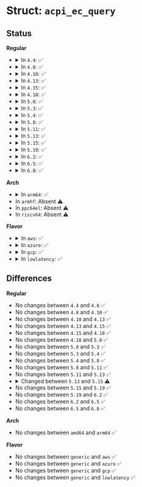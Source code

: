 # Struct: <code>acpi_ec_query</code>

## Status
<b>Regular</b>
<ul>
<li>
<details>
<summary>In <code>4.4</code>: ✅</summary>

```c
struct acpi_ec_query {
    struct transaction transaction;
    struct work_struct work;
    struct acpi_ec_query_handler *handler;
};
```
</details>
</li>
<li>
<details>
<summary>In <code>4.8</code>: ✅</summary>

```c
struct acpi_ec_query {
    struct transaction transaction;
    struct work_struct work;
    struct acpi_ec_query_handler *handler;
};
```
</details>
</li>
<li>
<details>
<summary>In <code>4.10</code>: ✅</summary>

```c
struct acpi_ec_query {
    struct transaction transaction;
    struct work_struct work;
    struct acpi_ec_query_handler *handler;
};
```
</details>
</li>
<li>
<details>
<summary>In <code>4.13</code>: ✅</summary>

```c
struct acpi_ec_query {
    struct transaction transaction;
    struct work_struct work;
    struct acpi_ec_query_handler *handler;
};
```
</details>
</li>
<li>
<details>
<summary>In <code>4.15</code>: ✅</summary>

```c
struct acpi_ec_query {
    struct transaction transaction;
    struct work_struct work;
    struct acpi_ec_query_handler *handler;
};
```
</details>
</li>
<li>
<details>
<summary>In <code>4.18</code>: ✅</summary>

```c
struct acpi_ec_query {
    struct transaction transaction;
    struct work_struct work;
    struct acpi_ec_query_handler *handler;
};
```
</details>
</li>
<li>
<details>
<summary>In <code>5.0</code>: ✅</summary>

```c
struct acpi_ec_query {
    struct transaction transaction;
    struct work_struct work;
    struct acpi_ec_query_handler *handler;
};
```
</details>
</li>
<li>
<details>
<summary>In <code>5.3</code>: ✅</summary>

```c
struct acpi_ec_query {
    struct transaction transaction;
    struct work_struct work;
    struct acpi_ec_query_handler *handler;
};
```
</details>
</li>
<li>
<details>
<summary>In <code>5.4</code>: ✅</summary>

```c
struct acpi_ec_query {
    struct transaction transaction;
    struct work_struct work;
    struct acpi_ec_query_handler *handler;
};
```
</details>
</li>
<li>
<details>
<summary>In <code>5.8</code>: ✅</summary>

```c
struct acpi_ec_query {
    struct transaction transaction;
    struct work_struct work;
    struct acpi_ec_query_handler *handler;
};
```
</details>
</li>
<li>
<details>
<summary>In <code>5.11</code>: ✅</summary>

```c
struct acpi_ec_query {
    struct transaction transaction;
    struct work_struct work;
    struct acpi_ec_query_handler *handler;
};
```
</details>
</li>
<li>
<details>
<summary>In <code>5.13</code>: ✅</summary>

```c
struct acpi_ec_query {
    struct transaction transaction;
    struct work_struct work;
    struct acpi_ec_query_handler *handler;
};
```
</details>
</li>
<li>
<details>
<summary>In <code>5.15</code>: ✅</summary>

```c
struct acpi_ec_query {
    struct transaction transaction;
    struct work_struct work;
    struct acpi_ec_query_handler *handler;
    struct acpi_ec *ec;
};
```
</details>
</li>
<li>
<details>
<summary>In <code>5.19</code>: ✅</summary>

```c
struct acpi_ec_query {
    struct transaction transaction;
    struct work_struct work;
    struct acpi_ec_query_handler *handler;
    struct acpi_ec *ec;
};
```
</details>
</li>
<li>
<details>
<summary>In <code>6.2</code>: ✅</summary>

```c
struct acpi_ec_query {
    struct transaction transaction;
    struct work_struct work;
    struct acpi_ec_query_handler *handler;
    struct acpi_ec *ec;
};
```
</details>
</li>
<li>
<details>
<summary>In <code>6.5</code>: ✅</summary>

```c
struct acpi_ec_query {
    struct transaction transaction;
    struct work_struct work;
    struct acpi_ec_query_handler *handler;
    struct acpi_ec *ec;
};
```
</details>
</li>
<li>
<details>
<summary>In <code>6.8</code>: ✅</summary>

```c
struct acpi_ec_query {
    struct transaction transaction;
    struct work_struct work;
    struct acpi_ec_query_handler *handler;
    struct acpi_ec *ec;
};
```
</details>
</li>
</ul>
<b>Arch</b>
<ul>
<li>
<details>
<summary>In <code>arm64</code>: ✅</summary>

```c
struct acpi_ec_query {
    struct transaction transaction;
    struct work_struct work;
    struct acpi_ec_query_handler *handler;
};
```
</details>
</li>
<li>
In <code>armhf</code>: Absent ⚠️
</li>
<li>
In <code>ppc64el</code>: Absent ⚠️
</li>
<li>
In <code>riscv64</code>: Absent ⚠️
</li>
</ul>
<b>Flavor</b>
<ul>
<li>
<details>
<summary>In <code>aws</code>: ✅</summary>

```c
struct acpi_ec_query {
    struct transaction transaction;
    struct work_struct work;
    struct acpi_ec_query_handler *handler;
};
```
</details>
</li>
<li>
<details>
<summary>In <code>azure</code>: ✅</summary>

```c
struct acpi_ec_query {
    struct transaction transaction;
    struct work_struct work;
    struct acpi_ec_query_handler *handler;
};
```
</details>
</li>
<li>
<details>
<summary>In <code>gcp</code>: ✅</summary>

```c
struct acpi_ec_query {
    struct transaction transaction;
    struct work_struct work;
    struct acpi_ec_query_handler *handler;
};
```
</details>
</li>
<li>
<details>
<summary>In <code>lowlatency</code>: ✅</summary>

```c
struct acpi_ec_query {
    struct transaction transaction;
    struct work_struct work;
    struct acpi_ec_query_handler *handler;
};
```
</details>
</li>
</ul>

## Differences
<b>Regular</b>
<ul>
<li>
No changes between <code>4.4</code> and <code>4.8</code> ✅
</li>
<li>
No changes between <code>4.8</code> and <code>4.10</code> ✅
</li>
<li>
No changes between <code>4.10</code> and <code>4.13</code> ✅
</li>
<li>
No changes between <code>4.13</code> and <code>4.15</code> ✅
</li>
<li>
No changes between <code>4.15</code> and <code>4.18</code> ✅
</li>
<li>
No changes between <code>4.18</code> and <code>5.0</code> ✅
</li>
<li>
No changes between <code>5.0</code> and <code>5.3</code> ✅
</li>
<li>
No changes between <code>5.3</code> and <code>5.4</code> ✅
</li>
<li>
No changes between <code>5.4</code> and <code>5.8</code> ✅
</li>
<li>
No changes between <code>5.8</code> and <code>5.11</code> ✅
</li>
<li>
No changes between <code>5.11</code> and <code>5.13</code> ✅
</li>
<li>
<details>
<summary>Changed between <code>5.13</code> and <code>5.15</code> ⚠️</summary>
<ul>
<li>
<b>Field added. </b>
<code>struct acpi_ec *ec</code>
</li>
</ul>
</details>
</li>
<li>
No changes between <code>5.15</code> and <code>5.19</code> ✅
</li>
<li>
No changes between <code>5.19</code> and <code>6.2</code> ✅
</li>
<li>
No changes between <code>6.2</code> and <code>6.5</code> ✅
</li>
<li>
No changes between <code>6.5</code> and <code>6.8</code> ✅
</li>
</ul>
<b>Arch</b>
<ul>
<li>
No changes between <code>amd64</code> and <code>arm64</code> ✅
</li>
</ul>
<b>Flavor</b>
<ul>
<li>
No changes between <code>generic</code> and <code>aws</code> ✅
</li>
<li>
No changes between <code>generic</code> and <code>azure</code> ✅
</li>
<li>
No changes between <code>generic</code> and <code>gcp</code> ✅
</li>
<li>
No changes between <code>generic</code> and <code>lowlatency</code> ✅
</li>
</ul>
